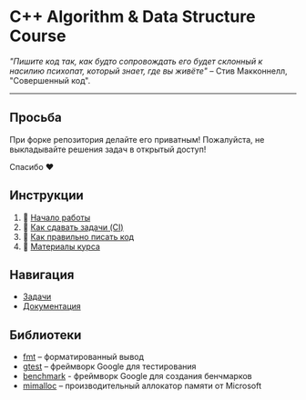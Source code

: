 # C++ Algorithm & Data Structure Course

_"Пишите код так, как будто сопровождать его будет склонный к насилию психопат, который знает, где вы живёте"_ – Стив Макконнелл, "Совершенный код".

---

## Просьба

При форке репозитория делайте его приватным! Пожалуйста, не выкладывайте решения задач в открытый доступ!

Спасибо ❤️

## Инструкции

1) 🏃 [Начало работы](docs/setup.md)
2) 🤖 [Как сдавать задачи (CI)](docs/ci.md)
3) 🧵 [Как правильно писать код](docs/StyleGuide.md)
4) 📎 [Материалы курса](docs/links.md)

## Навигация

- [Задачи](/tasks)
- [Документация](/docs)


## Библиотеки

- [fmt](https://github.com/fmtlib/fmt) – форматированный вывод
- [gtest](https://github.com/google/googletest) – фреймворк Google для тестирования
- [benchmark](https://github.com/google/benchmark) - фреймворк Google для создания бенчмарков
- [mimalloc](https://github.com/microsoft/mimalloc) – производительный аллокатор памяти от Microsoft


